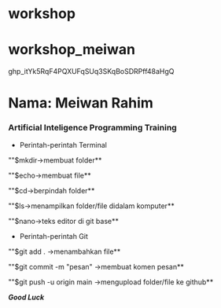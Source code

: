 # workshop
# workshop_meiwan

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


Nama: Meiwan Rahim
==========================

### Artificial Inteligence Programming Training

- Perintah-perintah Terminal

""$mkdir->membuat folder**

""$echo->membuat file**

""$cd->berpindah folder**

""$ls->menampilkan folder/file didalam komputer**

""$nano->teks editor di git base**

- Perintah-perintah Git

""$git add . ->menambahkan file**

""$git commit -m "pesan" ->membuat komen pesan**

""$git push -u origin main ->mengupload folder/file ke github**

***Good Luck***